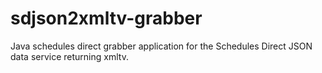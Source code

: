 # sdjson2xmltv-grabber
Java schedules direct grabber application for the Schedules Direct JSON data service returning
xmltv.
